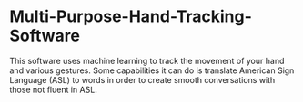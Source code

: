 # Multi-Purpose-Hand-Tracking-Software
This software uses machine learning to track the movement of your hand and various gestures. Some capabilities it can do is translate American Sign Language (ASL) to words in order to create smooth conversations with those not fluent in ASL. 
